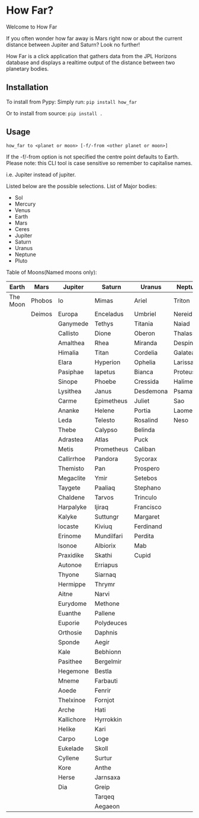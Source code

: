 # How Far?
Welcome to How Far

If you often wonder how far away is Mars right now or about the current distance between Jupiter and Saturn?
Look no further!


How Far is a click application that gathers data from the JPL Horizons database and displays a realtime output of the distance between two planetary bodies.

## Installation

To install from Pypy:
Simply run:
`pip install how_far`

Or to install from source:
`pip install .`


## Usage

`how_far to <planet or moon> [-f/-from <other planet or moon>]`

If the -f/-from option is not specified the centre point defaults to Earth.
Please note: this CLI tool is case sensitive so remember to capitalise names.

i.e. Jupiter instead of jupiter.

Listed below are the possible selections.
List of Major bodies:
 * Sol
 * Mercury
 * Venus
 * Earth
 * Mars
 * Ceres
 * Jupiter
 * Saturn
 * Uranus
 * Neptune
 * Pluto

Table of Moons(Named moons only):

| Earth    | Mars   | Jupiter    | Saturn     | Uranus    | Neptune   | Pluto  |
|----------|--------|------------|------------|-----------|-----------|--------|
| The Moon | Phobos | Io         | Mimas      | Ariel     | Triton    | Charon |
|          | Deimos | Europa     | Enceladus  | Umbriel   | Nereid    |        |
|          |        | Ganymede   | Tethys     | Titania   | Naiad     |        |
|          |        | Callisto   | Dione      | Oberon    | Thalassa  |        |
|          |        | Amalthea   | Rhea       | Miranda   | Despina   |        |
|          |        | Himalia    | Titan      | Cordelia  | Galatea   |        |
|          |        | Elara      | Hyperion   | Ophelia   | Larissa   |        |
|          |        | Pasiphae   | Iapetus    | Bianca    | Proteus   |        |
|          |        | Sinope     | Phoebe     | Cressida  | Halimede  |        |
|          |        | Lysithea   | Janus      | Desdemona | Psamathe  |        |
|          |        | Carme      | Epimetheus | Juliet    | Sao       |        |
|          |        | Ananke     | Helene     | Portia    | Laomedeia |        |
|          |        | Leda       | Telesto    | Rosalind  | Neso      |        |
|          |        | Thebe      | Calypso    | Belinda   |           |        |
|          |        | Adrastea   | Atlas      | Puck      |           |        |
|          |        | Metis      | Prometheus | Caliban   |           |        |
|          |        | Callirrhoe | Pandora    | Sycorax   |           |        |
|          |        | Themisto   | Pan        | Prospero  |           |        |
|          |        | Megaclite  | Ymir       | Setebos   |           |        |
|          |        | Taygete    | Paaliaq    | Stephano  |           |        |
|          |        | Chaldene   | Tarvos     | Trinculo  |           |        |
|          |        | Harpalyke  | Ijiraq     | Francisco |           |        |
|          |        | Kalyke     | Suttungr   | Margaret  |           |        |
|          |        | Iocaste    | Kiviuq     | Ferdinand |           |        |
|          |        | Erinome    | Mundilfari | Perdita   |           |        |
|          |        | Isonoe     | Albiorix   | Mab       |           |        |
|          |        | Praxidike  | Skathi     | Cupid     |           |        |
|          |        | Autonoe    | Erriapus   |           |           |        |
|          |        | Thyone     | Siarnaq    |           |           |        |
|          |        | Hermippe   | Thrymr     |           |           |        |
|          |        | Aitne      | Narvi      |           |           |        |
|          |        | Eurydome   | Methone    |           |           |        |
|          |        | Euanthe    | Pallene    |           |           |        |
|          |        | Euporie    | Polydeuces |           |           |        |
|          |        | Orthosie   | Daphnis    |           |           |        |
|          |        | Sponde     | Aegir      |           |           |        |
|          |        | Kale       | Bebhionn   |           |           |        |
|          |        | Pasithee   | Bergelmir  |           |           |        |
|          |        | Hegemone   | Bestla     |           |           |        |
|          |        | Mneme      | Farbauti   |           |           |        |
|          |        | Aoede      | Fenrir     |           |           |        |
|          |        | Thelxinoe  | Fornjot    |           |           |        |
|          |        | Arche      | Hati       |           |           |        |
|          |        | Kallichore | Hyrrokkin  |           |           |        |
|          |        | Helike     | Kari       |           |           |        |
|          |        | Carpo      | Loge       |           |           |        |
|          |        | Eukelade   | Skoll      |           |           |        |
|          |        | Cyllene    | Surtur     |           |           |        |
|          |        | Kore       | Anthe      |           |           |        |
|          |        | Herse      | Jarnsaxa   |           |           |        |
|          |        | Dia        | Greip      |           |           |        |
|          |        |            | Tarqeq     |           |           |        |
|          |        |            | Aegaeon    |           |           |        |
